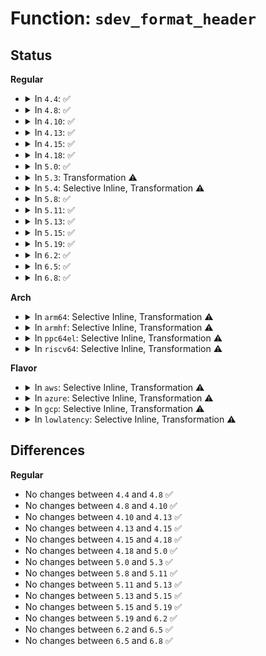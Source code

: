 # Function: <code>sdev_format_header</code>

## Status
<b>Regular</b>
<ul>
<li>
<details>
<summary>In <code>4.4</code>: ✅</summary>

```c
size_t sdev_format_header(char *logbuf, size_t logbuf_len, const char *name, int tag);
```

**Collision:** Unique Static

**Inline:** No

**Transformation:** False

**Instances:**

```
In drivers/scsi/scsi_logging.c (ffffffff815b7bc0)
Location: drivers/scsi/scsi_logging.c:78
Inline: False
Direct callers:
  - drivers/scsi/scsi_logging.c:scmd_printk
  - drivers/scsi/scsi_logging.c:scsi_print_command
  - drivers/scsi/scsi_logging.c:scsi_print_command
  - drivers/scsi/scsi_logging.c:scsi_log_print_sense_hdr
  - drivers/scsi/scsi_logging.c:scsi_log_print_sense_hdr
  - drivers/scsi/scsi_logging.c:scsi_log_print_sense
  - drivers/scsi/scsi_logging.c:scsi_print_result
```
**Symbols:**

```
ffffffff815b7bc0-ffffffff815b7c44: sdev_format_header (STB_LOCAL)
```
</details>
</li>
<li>
<details>
<summary>In <code>4.8</code>: ✅</summary>

```c
size_t sdev_format_header(char *logbuf, size_t logbuf_len, const char *name, int tag);
```

**Collision:** Unique Static

**Inline:** No

**Transformation:** False

**Instances:**

```
In drivers/scsi/scsi_logging.c (ffffffff81610450)
Location: drivers/scsi/scsi_logging.c:78
Inline: False
Direct callers:
  - drivers/scsi/scsi_logging.c:scsi_print_result
  - drivers/scsi/scsi_logging.c:scsi_log_print_sense
  - drivers/scsi/scsi_logging.c:scsi_log_print_sense_hdr
  - drivers/scsi/scsi_logging.c:scsi_log_print_sense_hdr
  - drivers/scsi/scsi_logging.c:scsi_print_command
  - drivers/scsi/scsi_logging.c:scsi_print_command
  - drivers/scsi/scsi_logging.c:scmd_printk
```
**Symbols:**

```
ffffffff81610450-ffffffff816104d4: sdev_format_header (STB_LOCAL)
```
</details>
</li>
<li>
<details>
<summary>In <code>4.10</code>: ✅</summary>

```c
size_t sdev_format_header(char *logbuf, size_t logbuf_len, const char *name, int tag);
```

**Collision:** Unique Static

**Inline:** No

**Transformation:** False

**Instances:**

```
In drivers/scsi/scsi_logging.c (ffffffff8163fce0)
Location: drivers/scsi/scsi_logging.c:78
Inline: False
Direct callers:
  - drivers/scsi/scsi_logging.c:scsi_print_result
  - drivers/scsi/scsi_logging.c:scsi_log_print_sense
  - drivers/scsi/scsi_logging.c:scsi_log_print_sense_hdr
  - drivers/scsi/scsi_logging.c:scsi_log_print_sense_hdr
  - drivers/scsi/scsi_logging.c:scsi_print_command
  - drivers/scsi/scsi_logging.c:scsi_print_command
  - drivers/scsi/scsi_logging.c:scmd_printk
```
**Symbols:**

```
ffffffff8163fce0-ffffffff8163fd64: sdev_format_header (STB_LOCAL)
```
</details>
</li>
<li>
<details>
<summary>In <code>4.13</code>: ✅</summary>

```c
size_t sdev_format_header(char *logbuf, size_t logbuf_len, const char *name, int tag);
```

**Collision:** Unique Static

**Inline:** No

**Transformation:** False

**Instances:**

```
In drivers/scsi/scsi_logging.c (ffffffff81654730)
Location: drivers/scsi/scsi_logging.c:78
Inline: False
Direct callers:
  - drivers/scsi/scsi_logging.c:scsi_print_result
  - drivers/scsi/scsi_logging.c:scsi_log_print_sense
  - drivers/scsi/scsi_logging.c:scsi_log_print_sense_hdr
  - drivers/scsi/scsi_logging.c:scsi_log_print_sense_hdr
  - drivers/scsi/scsi_logging.c:scsi_print_command
  - drivers/scsi/scsi_logging.c:scsi_print_command
  - drivers/scsi/scsi_logging.c:scmd_printk
```
**Symbols:**

```
ffffffff81654730-ffffffff816547a5: sdev_format_header (STB_LOCAL)
```
</details>
</li>
<li>
<details>
<summary>In <code>4.15</code>: ✅</summary>

```c
size_t sdev_format_header(char *logbuf, size_t logbuf_len, const char *name, int tag);
```

**Collision:** Unique Static

**Inline:** No

**Transformation:** False

**Instances:**

```
In drivers/scsi/scsi_logging.c (ffffffff816bdc80)
Location: drivers/scsi/scsi_logging.c:78
Inline: False
Direct callers:
  - drivers/scsi/scsi_logging.c:scsi_print_result
  - drivers/scsi/scsi_logging.c:scsi_log_print_sense
  - drivers/scsi/scsi_logging.c:scsi_log_print_sense_hdr
  - drivers/scsi/scsi_logging.c:scsi_log_print_sense_hdr
  - drivers/scsi/scsi_logging.c:scsi_print_command
  - drivers/scsi/scsi_logging.c:scsi_print_command
  - drivers/scsi/scsi_logging.c:scmd_printk
```
**Symbols:**

```
ffffffff816bdc80-ffffffff816bdcf5: sdev_format_header (STB_LOCAL)
```
</details>
</li>
<li>
<details>
<summary>In <code>4.18</code>: ✅</summary>

```c
size_t sdev_format_header(char *logbuf, size_t logbuf_len, const char *name, int tag);
```

**Collision:** Unique Static

**Inline:** No

**Transformation:** False

**Instances:**

```
In drivers/scsi/scsi_logging.c (ffffffff816fa260)
Location: drivers/scsi/scsi_logging.c:78
Inline: False
Direct callers:
  - drivers/scsi/scsi_logging.c:scsi_print_result
  - drivers/scsi/scsi_logging.c:scsi_log_print_sense
  - drivers/scsi/scsi_logging.c:scsi_log_print_sense_hdr
  - drivers/scsi/scsi_logging.c:scsi_log_print_sense_hdr
  - drivers/scsi/scsi_logging.c:scsi_print_command
  - drivers/scsi/scsi_logging.c:scsi_print_command
  - drivers/scsi/scsi_logging.c:scmd_printk
```
**Symbols:**

```
ffffffff816fa260-ffffffff816fa2cb: sdev_format_header (STB_LOCAL)
```
</details>
</li>
<li>
<details>
<summary>In <code>5.0</code>: ✅</summary>

```c
size_t sdev_format_header(char *logbuf, size_t logbuf_len, const char *name, int tag);
```

**Collision:** Unique Static

**Inline:** No

**Transformation:** False

**Instances:**

```
In drivers/scsi/scsi_logging.c (ffffffff8171cca0)
Location: drivers/scsi/scsi_logging.c:78
Inline: False
Direct callers:
  - drivers/scsi/scsi_logging.c:scsi_print_result
  - drivers/scsi/scsi_logging.c:scsi_log_print_sense
  - drivers/scsi/scsi_logging.c:scsi_log_print_sense_hdr
  - drivers/scsi/scsi_logging.c:scsi_log_print_sense_hdr
  - drivers/scsi/scsi_logging.c:scsi_print_command
  - drivers/scsi/scsi_logging.c:scsi_print_command
  - drivers/scsi/scsi_logging.c:scmd_printk
```
**Symbols:**

```
ffffffff8171cca0-ffffffff8171cd0b: sdev_format_header (STB_LOCAL)
```
</details>
</li>
<li>
<details>
<summary>In <code>5.3</code>: Transformation ⚠️</summary>

```c
size_t sdev_format_header(char *logbuf, size_t logbuf_len, const char *name, int tag);
```

**Collision:** Unique Static

**Inline:** No

**Transformation:** True

**Instances:**

```
In drivers/scsi/scsi_logging.c (0)
Location: drivers/scsi/scsi_logging.c:77
Inline: False
Direct callers:
  - drivers/scsi/scsi_logging.c:scsi_print_result
  - drivers/scsi/scsi_logging.c:scsi_log_print_sense
  - drivers/scsi/scsi_logging.c:scsi_log_print_sense_hdr
  - drivers/scsi/scsi_logging.c:scsi_log_print_sense_hdr
  - drivers/scsi/scsi_logging.c:scsi_print_command
  - drivers/scsi/scsi_logging.c:scsi_print_command
  - drivers/scsi/scsi_logging.c:scmd_printk
```
**Symbols:**

```
ffffffff81758260-ffffffff817582cc: sdev_format_header (STB_LOCAL)
ffffffff81759070-ffffffff81759083: sdev_format_header.cold (STB_LOCAL)
```
</details>
</li>
<li>
<details>
<summary>In <code>5.4</code>: Selective Inline, Transformation ⚠️</summary>

**Collision:** Unique Static

**Inline:** Selective

**Transformation:** True

**Instances:**

```
In drivers/scsi/scsi_logging.c (ffffffff8177c6c0)
Location: drivers/scsi/scsi_logging.c:35
Inline: True
Direct callers:
  - drivers/scsi/scsi_logging.c:scsi_print_result
  - drivers/scsi/scsi_logging.c:scsi_log_print_sense
  - drivers/scsi/scsi_logging.c:scsi_log_print_sense_hdr
  - drivers/scsi/scsi_logging.c:scsi_log_print_sense_hdr
  - drivers/scsi/scsi_logging.c:scmd_printk
```
**Symbols:**

```
ffffffff8177c6c0-ffffffff8177c734: sdev_format_header.constprop.0 (STB_LOCAL)
```
</details>
</li>
<li>
<details>
<summary>In <code>5.8</code>: ✅</summary>

```c
size_t sdev_format_header(char *logbuf, size_t logbuf_len, const char *name, int tag);
```

**Collision:** Unique Static

**Inline:** No

**Transformation:** False

**Instances:**

```
In drivers/scsi/scsi_logging.c (ffffffff8183f6c0)
Location: drivers/scsi/scsi_logging.c:35
Inline: False
Direct callers:
  - drivers/scsi/scsi_logging.c:scsi_print_result
  - drivers/scsi/scsi_logging.c:scsi_log_print_sense
  - drivers/scsi/scsi_logging.c:scsi_log_print_sense_hdr
  - drivers/scsi/scsi_logging.c:scsi_log_print_sense_hdr
  - drivers/scsi/scsi_logging.c:scsi_print_command
  - drivers/scsi/scsi_logging.c:scsi_print_command
  - drivers/scsi/scsi_logging.c:scmd_printk
```
**Symbols:**

```
ffffffff8183f6c0-ffffffff8183f736: sdev_format_header (STB_LOCAL)
```
</details>
</li>
<li>
<details>
<summary>In <code>5.11</code>: ✅</summary>

```c
size_t sdev_format_header(char *logbuf, size_t logbuf_len, const char *name, int tag);
```

**Collision:** Unique Static

**Inline:** No

**Transformation:** False

**Instances:**

```
In drivers/scsi/scsi_logging.c (ffffffff8184fd20)
Location: drivers/scsi/scsi_logging.c:35
Inline: False
Direct callers:
  - drivers/scsi/scsi_logging.c:scsi_print_result
  - drivers/scsi/scsi_logging.c:scsi_log_print_sense
  - drivers/scsi/scsi_logging.c:scsi_log_print_sense_hdr
  - drivers/scsi/scsi_logging.c:scsi_log_print_sense_hdr
  - drivers/scsi/scsi_logging.c:scsi_print_command
  - drivers/scsi/scsi_logging.c:scsi_print_command
  - drivers/scsi/scsi_logging.c:scmd_printk
```
**Symbols:**

```
ffffffff8184fd20-ffffffff8184fd96: sdev_format_header (STB_LOCAL)
```
</details>
</li>
<li>
<details>
<summary>In <code>5.13</code>: ✅</summary>

```c
size_t sdev_format_header(char *logbuf, size_t logbuf_len, const char *name, int tag);
```

**Collision:** Unique Static

**Inline:** No

**Transformation:** False

**Instances:**

```
In drivers/scsi/scsi_logging.c (ffffffff81832fa0)
Location: drivers/scsi/scsi_logging.c:35
Inline: False
Direct callers:
  - drivers/scsi/scsi_logging.c:scsi_print_result
  - drivers/scsi/scsi_logging.c:scsi_log_print_sense
  - drivers/scsi/scsi_logging.c:scsi_log_print_sense_hdr
  - drivers/scsi/scsi_logging.c:scsi_log_print_sense_hdr
  - drivers/scsi/scsi_logging.c:scsi_print_command
  - drivers/scsi/scsi_logging.c:scsi_print_command
  - drivers/scsi/scsi_logging.c:scmd_printk
```
**Symbols:**

```
ffffffff81832fa0-ffffffff81833016: sdev_format_header (STB_LOCAL)
```
</details>
</li>
<li>
<details>
<summary>In <code>5.15</code>: ✅</summary>

```c
size_t sdev_format_header(char *logbuf, size_t logbuf_len, const char *name, int tag);
```

**Collision:** Unique Static

**Inline:** No

**Transformation:** False

**Instances:**

```
In drivers/scsi/scsi_logging.c (ffffffff818beff0)
Location: drivers/scsi/scsi_logging.c:36
Inline: False
Direct callers:
  - drivers/scsi/scsi_logging.c:scsi_print_result
  - drivers/scsi/scsi_logging.c:scsi_log_print_sense
  - drivers/scsi/scsi_logging.c:scsi_log_print_sense_hdr
  - drivers/scsi/scsi_logging.c:scsi_log_print_sense_hdr
  - drivers/scsi/scsi_logging.c:scsi_print_command
  - drivers/scsi/scsi_logging.c:scsi_print_command
  - drivers/scsi/scsi_logging.c:scmd_printk
```
**Symbols:**

```
ffffffff818beff0-ffffffff818bf066: sdev_format_header (STB_LOCAL)
```
</details>
</li>
<li>
<details>
<summary>In <code>5.19</code>: ✅</summary>

```c
size_t sdev_format_header(char *logbuf, size_t logbuf_len, const char *name, int tag);
```

**Collision:** Unique Static

**Inline:** No

**Transformation:** False

**Instances:**

```
In drivers/scsi/scsi_logging.c (ffffffff81a0b410)
Location: drivers/scsi/scsi_logging.c:38
Inline: False
Direct callers:
  - drivers/scsi/scsi_logging.c:scsi_print_result
  - drivers/scsi/scsi_logging.c:scsi_log_print_sense
  - drivers/scsi/scsi_logging.c:scsi_log_print_sense_hdr
  - drivers/scsi/scsi_logging.c:scsi_log_print_sense_hdr
  - drivers/scsi/scsi_logging.c:scsi_print_command
  - drivers/scsi/scsi_logging.c:scsi_print_command
  - drivers/scsi/scsi_logging.c:scmd_printk
```
**Symbols:**

```
ffffffff81a0b410-ffffffff81a0b49d: sdev_format_header (STB_LOCAL)
```
</details>
</li>
<li>
<details>
<summary>In <code>6.2</code>: ✅</summary>

```c
size_t sdev_format_header(char *logbuf, size_t logbuf_len, const char *name, int tag);
```

**Collision:** Unique Static

**Inline:** No

**Transformation:** False

**Instances:**

```
In drivers/scsi/scsi_logging.c (ffffffff81b8ae50)
Location: drivers/scsi/scsi_logging.c:38
Inline: False
Direct callers:
  - drivers/scsi/scsi_logging.c:scsi_print_result
  - drivers/scsi/scsi_logging.c:scsi_log_print_sense
  - drivers/scsi/scsi_logging.c:scsi_log_print_sense_hdr
  - drivers/scsi/scsi_logging.c:scsi_log_print_sense_hdr
  - drivers/scsi/scsi_logging.c:scsi_print_command
  - drivers/scsi/scsi_logging.c:scsi_print_command
  - drivers/scsi/scsi_logging.c:scmd_printk
```
**Symbols:**

```
ffffffff81b8ae50-ffffffff81b8aedd: sdev_format_header (STB_LOCAL)
```
</details>
</li>
<li>
<details>
<summary>In <code>6.5</code>: ✅</summary>

```c
size_t sdev_format_header(char *logbuf, size_t logbuf_len, const char *name, int tag);
```

**Collision:** Unique Static

**Inline:** No

**Transformation:** False

**Instances:**

```
In drivers/scsi/scsi_logging.c (ffffffff81bdee60)
Location: drivers/scsi/scsi_logging.c:38
Inline: False
Direct callers:
  - drivers/scsi/scsi_logging.c:scsi_print_result
  - drivers/scsi/scsi_logging.c:scsi_log_print_sense
  - drivers/scsi/scsi_logging.c:scsi_log_print_sense_hdr
  - drivers/scsi/scsi_logging.c:scsi_log_print_sense_hdr
  - drivers/scsi/scsi_logging.c:scsi_print_command
  - drivers/scsi/scsi_logging.c:scsi_print_command
  - drivers/scsi/scsi_logging.c:scmd_printk
```
**Symbols:**

```
ffffffff81bdee60-ffffffff81bdeeed: sdev_format_header (STB_LOCAL)
```
</details>
</li>
<li>
<details>
<summary>In <code>6.8</code>: ✅</summary>

```c
size_t sdev_format_header(char *logbuf, size_t logbuf_len, const char *name, int tag);
```

**Collision:** Unique Static

**Inline:** No

**Transformation:** False

**Instances:**

```
In drivers/scsi/scsi_logging.c (ffffffff81c33d50)
Location: drivers/scsi/scsi_logging.c:38
Inline: False
Direct callers:
  - drivers/scsi/scsi_logging.c:scsi_print_result
  - drivers/scsi/scsi_logging.c:scsi_log_print_sense
  - drivers/scsi/scsi_logging.c:scsi_log_print_sense_hdr
  - drivers/scsi/scsi_logging.c:scsi_log_print_sense_hdr
  - drivers/scsi/scsi_logging.c:scsi_print_command
  - drivers/scsi/scsi_logging.c:scsi_print_command
  - drivers/scsi/scsi_logging.c:scmd_printk
```
**Symbols:**

```
ffffffff81c33d50-ffffffff81c33ddd: sdev_format_header (STB_LOCAL)
```
</details>
</li>
</ul>
<b>Arch</b>
<ul>
<li>
<details>
<summary>In <code>arm64</code>: Selective Inline, Transformation ⚠️</summary>

**Collision:** Unique Static

**Inline:** Selective

**Transformation:** True

**Instances:**

```
In drivers/scsi/scsi_logging.c (ffff800010982718)
Location: drivers/scsi/scsi_logging.c:35
Inline: True
Direct callers:
  - drivers/scsi/scsi_logging.c:scsi_print_result
  - drivers/scsi/scsi_logging.c:scsi_log_print_sense
  - drivers/scsi/scsi_logging.c:scsi_log_print_sense_hdr
  - drivers/scsi/scsi_logging.c:scsi_log_print_sense_hdr
  - drivers/scsi/scsi_logging.c:scmd_printk
```
**Symbols:**

```
ffff800010982718-ffff8000109827b8: sdev_format_header.constprop.0 (STB_LOCAL)
```
</details>
</li>
<li>
<details>
<summary>In <code>armhf</code>: Selective Inline, Transformation ⚠️</summary>

**Collision:** Unique Static

**Inline:** Selective

**Transformation:** True

**Instances:**

```
In drivers/scsi/scsi_logging.c (c0a55138)
Location: drivers/scsi/scsi_logging.c:35
Inline: True
Direct callers:
  - drivers/scsi/scsi_logging.c:scsi_print_result
  - drivers/scsi/scsi_logging.c:scsi_log_print_sense
  - drivers/scsi/scsi_logging.c:scsi_log_print_sense_hdr
  - drivers/scsi/scsi_logging.c:scsi_log_print_sense_hdr
  - drivers/scsi/scsi_logging.c:scmd_printk
```
**Symbols:**

```
c0a55138-c0a551c8: sdev_format_header.constprop.0 (STB_LOCAL)
```
</details>
</li>
<li>
<details>
<summary>In <code>ppc64el</code>: Selective Inline, Transformation ⚠️</summary>

**Collision:** Unique Static

**Inline:** Selective

**Transformation:** True

**Instances:**

```
In drivers/scsi/scsi_logging.c (c000000000a3ee00)
Location: drivers/scsi/scsi_logging.c:35
Inline: True
Direct callers:
  - drivers/scsi/scsi_logging.c:scsi_print_result
  - drivers/scsi/scsi_logging.c:scsi_log_print_sense
  - drivers/scsi/scsi_logging.c:scsi_log_print_sense_hdr
  - drivers/scsi/scsi_logging.c:scsi_log_print_sense_hdr
  - drivers/scsi/scsi_logging.c:scmd_printk
```
**Symbols:**

```
c000000000a3ee00-c000000000a3eec8: sdev_format_header.constprop.0 (STB_LOCAL)
```
</details>
</li>
<li>
<details>
<summary>In <code>riscv64</code>: Selective Inline, Transformation ⚠️</summary>

**Collision:** Unique Static

**Inline:** Selective

**Transformation:** True

**Instances:**

```
In drivers/scsi/scsi_logging.c (ffffffe0005e7fa0)
Location: drivers/scsi/scsi_logging.c:35
Inline: True
Direct callers:
  - drivers/scsi/scsi_logging.c:scsi_print_result
  - drivers/scsi/scsi_logging.c:scsi_log_print_sense
  - drivers/scsi/scsi_logging.c:scsi_log_print_sense_hdr
  - drivers/scsi/scsi_logging.c:scsi_log_print_sense_hdr
  - drivers/scsi/scsi_logging.c:scmd_printk
```
**Symbols:**

```
ffffffe0005e7fa0-ffffffe0005e8028: sdev_format_header.constprop.0 (STB_LOCAL)
```
</details>
</li>
</ul>
<b>Flavor</b>
<ul>
<li>
<details>
<summary>In <code>aws</code>: Selective Inline, Transformation ⚠️</summary>

**Collision:** Unique Static

**Inline:** Selective

**Transformation:** True

**Instances:**

```
In drivers/scsi/scsi_logging.c (ffffffff81730db0)
Location: drivers/scsi/scsi_logging.c:35
Inline: True
Direct callers:
  - drivers/scsi/scsi_logging.c:scsi_print_result
  - drivers/scsi/scsi_logging.c:scsi_log_print_sense
  - drivers/scsi/scsi_logging.c:scsi_log_print_sense_hdr
  - drivers/scsi/scsi_logging.c:scsi_log_print_sense_hdr
  - drivers/scsi/scsi_logging.c:scmd_printk
```
**Symbols:**

```
ffffffff81730db0-ffffffff81730e24: sdev_format_header.constprop.0 (STB_LOCAL)
```
</details>
</li>
<li>
<details>
<summary>In <code>azure</code>: Selective Inline, Transformation ⚠️</summary>

**Collision:** Unique Static

**Inline:** Selective

**Transformation:** True

**Instances:**

```
In drivers/scsi/scsi_logging.c (ffffffff8170a1d0)
Location: drivers/scsi/scsi_logging.c:35
Inline: True
Direct callers:
  - drivers/scsi/scsi_logging.c:scsi_print_result
  - drivers/scsi/scsi_logging.c:scsi_log_print_sense
  - drivers/scsi/scsi_logging.c:scsi_log_print_sense_hdr
  - drivers/scsi/scsi_logging.c:scsi_log_print_sense_hdr
  - drivers/scsi/scsi_logging.c:scmd_printk
```
**Symbols:**

```
ffffffff8170a1d0-ffffffff8170a244: sdev_format_header.constprop.0 (STB_LOCAL)
```
</details>
</li>
<li>
<details>
<summary>In <code>gcp</code>: Selective Inline, Transformation ⚠️</summary>

**Collision:** Unique Static

**Inline:** Selective

**Transformation:** True

**Instances:**

```
In drivers/scsi/scsi_logging.c (ffffffff8176fb80)
Location: drivers/scsi/scsi_logging.c:35
Inline: True
Direct callers:
  - drivers/scsi/scsi_logging.c:scsi_print_result
  - drivers/scsi/scsi_logging.c:scsi_log_print_sense
  - drivers/scsi/scsi_logging.c:scsi_log_print_sense_hdr
  - drivers/scsi/scsi_logging.c:scsi_log_print_sense_hdr
  - drivers/scsi/scsi_logging.c:scmd_printk
```
**Symbols:**

```
ffffffff8176fb80-ffffffff8176fbf4: sdev_format_header.constprop.0 (STB_LOCAL)
```
</details>
</li>
<li>
<details>
<summary>In <code>lowlatency</code>: Selective Inline, Transformation ⚠️</summary>

**Collision:** Unique Static

**Inline:** Selective

**Transformation:** True

**Instances:**

```
In drivers/scsi/scsi_logging.c (ffffffff8178b320)
Location: drivers/scsi/scsi_logging.c:35
Inline: True
Direct callers:
  - drivers/scsi/scsi_logging.c:scsi_print_result
  - drivers/scsi/scsi_logging.c:scsi_log_print_sense
  - drivers/scsi/scsi_logging.c:scsi_log_print_sense_hdr
  - drivers/scsi/scsi_logging.c:scsi_log_print_sense_hdr
  - drivers/scsi/scsi_logging.c:scmd_printk
```
**Symbols:**

```
ffffffff8178b320-ffffffff8178b394: sdev_format_header.constprop.0 (STB_LOCAL)
```
</details>
</li>
</ul>

## Differences
<b>Regular</b>
<ul>
<li>
No changes between <code>4.4</code> and <code>4.8</code> ✅
</li>
<li>
No changes between <code>4.8</code> and <code>4.10</code> ✅
</li>
<li>
No changes between <code>4.10</code> and <code>4.13</code> ✅
</li>
<li>
No changes between <code>4.13</code> and <code>4.15</code> ✅
</li>
<li>
No changes between <code>4.15</code> and <code>4.18</code> ✅
</li>
<li>
No changes between <code>4.18</code> and <code>5.0</code> ✅
</li>
<li>
No changes between <code>5.0</code> and <code>5.3</code> ✅
</li>
<li>
No changes between <code>5.8</code> and <code>5.11</code> ✅
</li>
<li>
No changes between <code>5.11</code> and <code>5.13</code> ✅
</li>
<li>
No changes between <code>5.13</code> and <code>5.15</code> ✅
</li>
<li>
No changes between <code>5.15</code> and <code>5.19</code> ✅
</li>
<li>
No changes between <code>5.19</code> and <code>6.2</code> ✅
</li>
<li>
No changes between <code>6.2</code> and <code>6.5</code> ✅
</li>
<li>
No changes between <code>6.5</code> and <code>6.8</code> ✅
</li>
</ul>

